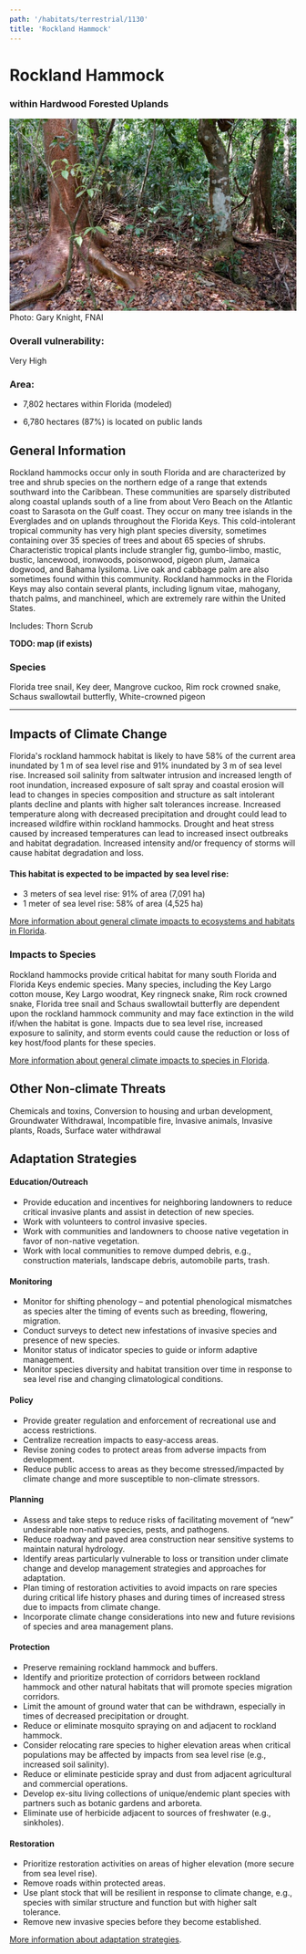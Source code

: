 ```yaml
---
path: '/habitats/terrestrial/1130'
title: 'Rockland Hammock'
---
```


# Rockland Hammock

### within Hardwood Forested Uplands

<div id="TopSection">

<div class="header-photo"><img src="1130.jpg" alt="Photo for Rockland Hammock"/>
<figcaption>Photo: Gary Knight, FNAI</figcaption></div>

<div>

### Overall vulnerability:

<div class="vulnerability vulnerability-extreme">Very High</div>

### Area:

-   7,802 hectares within Florida (modeled)

-   6,780 hectares (87%) is located on public lands



</div>
</div>

## General Information

Rockland hammocks occur only in south Florida and are characterized by tree and shrub species on the northern edge of a range that extends southward into the Caribbean. These communities are sparsely distributed along coastal uplands south of a line from about Vero Beach on the Atlantic coast to Sarasota on the Gulf coast. They occur on many tree islands in the Everglades and on uplands throughout the Florida Keys. This cold-intolerant tropical community has very high plant species diversity, sometimes containing over 35 species of trees and about 65 species of shrubs. Characteristic tropical plants include strangler fig, gumbo-limbo, mastic, bustic, lancewood, ironwoods, poisonwood, pigeon plum, Jamaica dogwood, and Bahama lysiloma. Live oak and cabbage palm are also sometimes found within this community. Rockland hammocks in the Florida Keys may also contain several plants, including lignum vitae, mahogany, thatch palms, and manchineel, which are extremely rare within the United States.

Includes: Thorn Scrub

**TODO: map (if exists)**

### Species

Florida tree snail, Key deer, Mangrove cuckoo, Rim rock crowned snake, Schaus swallowtail butterfly, White-crowned pigeon

<hr />

## Impacts of Climate Change

Florida's rockland hammock habitat is likely to have 58% of the current area inundated by 1 m of sea level rise and 91% inundated by 3 m of sea level rise.  Increased soil salinity from saltwater intrusion and increased length of root inundation, increased exposure of salt spray and coastal erosion will lead to changes in species composition and structure as salt intolerant plants decline and plants with higher salt tolerances increase.  Increased temperature along with decreased precipitation and drought could lead to increased wildfire within rockland hammocks.  Drought and heat stress caused by increased temperatures can lead to increased insect outbreaks and habitat degradation.  Increased intensity and/or frequency of storms will cause habitat degradation and loss.


#### This habitat is expected to be impacted by sea level rise:

- 3 meters of sea level rise: 91% of area (7,091 ha)
- 1 meter of sea level rise: 58% of area (4,525 ha)
    

[More information about general climate impacts to ecosystems and habitats in Florida](/impacts/habitats).

### Impacts to Species

Rockland hammocks provide critical habitat for many south Florida and Florida Keys endemic species.  Many species, including the Key Largo cotton mouse, Key Largo woodrat, Key ringneck snake, Rim rock crowned snake, Florida tree snail and Schaus swallowtail butterfly are dependent upon the rockland hammock community and may face extinction in the wild if/when the habitat is gone.  Impacts due to sea level rise, increased exposure to salinity, and storm events could cause the reduction or loss of key host/food plants for these species.

[More information about general climate impacts to species in Florida](/impacts/species).

## Other Non-climate Threats

Chemicals and toxins, Conversion to housing and urban development, Groundwater Withdrawal, Incompatible fire, Invasive animals, Invasive plants, Roads, Surface water withdrawal

## Adaptation Strategies

#### Education/Outreach

- Provide education and incentives for neighboring landowners to reduce critical invasive plants and assist in detection of new species.
- Work with volunteers to control invasive species.
- Work with communities and landowners to choose native vegetation in favor of non-native vegetation.
- Work with local communities to remove dumped debris, e.g., construction materials, landscape debris, automobile parts, trash.


#### Monitoring

- Monitor for shifting phenology – and potential phenological mismatches as species alter the timing of events such as breeding, flowering, migration.
- Conduct surveys to detect new infestations of invasive species and presence of new species.
- Monitor status of indicator species to guide or inform adaptive management.
- Monitor species diversity and habitat transition over time in response to sea level rise and changing climatological conditions.


#### Policy

- Provide greater regulation and enforcement of recreational use and access restrictions.
- Centralize recreation impacts to easy-access areas.
- Revise zoning codes to protect areas from adverse impacts from development.
- Reduce public access to areas as they become stressed/impacted by climate change and more susceptible to non-climate stressors.


#### Planning

- Assess and take steps to reduce risks of facilitating movement of “new” undesirable non-native species, pests, and pathogens.
- Reduce roadway and paved area construction near sensitive systems to maintain natural hydrology.
- Identify areas particularly vulnerable to loss or transition under climate change and develop management strategies and approaches for adaptation.
- Plan timing of restoration activities to avoid impacts on rare species during critical life history phases and during times of increased stress due to impacts from climate change.
- Incorporate climate change considerations into new and future revisions of species and area management plans.


#### Protection

- Preserve remaining rockland hammock and buffers.
- Identify and prioritize protection of corridors between rockland hammock and other natural habitats that will promote species migration corridors.
- Limit the amount of ground water that can be withdrawn, especially in times of decreased precipitation or drought.
- Reduce or eliminate mosquito spraying on and adjacent to rockland hammock.
- Consider relocating rare species to higher elevation areas when critical populations may be affected by impacts from sea level rise (e.g., increased soil salinity).
- Reduce or eliminate pesticide spray and dust from adjacent agricultural and commercial operations.
- Develop ex-situ living collections of unique/endemic plant species with partners such as botanic gardens and arboreta.
- Eliminate use of herbicide adjacent to sources of freshwater (e.g., sinkholes).


#### Restoration

- Prioritize restoration activities on areas of higher elevation (more secure from sea level rise).
- Remove roads within protected areas.
- Use plant stock that will be resilient in response to climate change, e.g., species with similar structure and function but with higher salt tolerance.
- Remove new invasive species before they become established.




[More information about adaptation strategies](/strategies).


